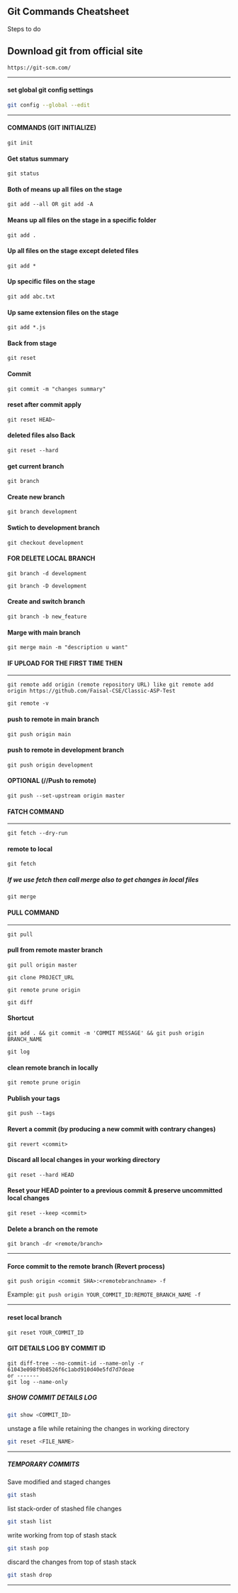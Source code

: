 ## Git Commands Cheatsheet 
Steps to do 


Download git from official site
---

```shell
https://git-scm.com/
```

---

#### set global git config settings

```sh 
git config --global --edit 
```
---

#### COMMANDS (GIT INITIALIZE)

```shell
git init
```

#### Get status summary
```shell 
git status   
```
#### Both of means up all files on the stage
```shell
git add --all OR git add -A
```
#### Means up all files on the stage in a specific folder
```shell
git add .                    
```
#### Up all files on the stage except deleted files
```shell
git add *                    
```
#### Up specific files on the stage
```shell
git add abc.txt              
```

#### Up same extension files on the stage
```shell
git add *.js  
```
#### Back from stage 
```shell
git reset    
```
#### Commit
```shell
git commit -m "changes summary"
```
#### reset after commit apply
```shell
git reset HEAD~  
```
#### deleted files also Back
```shell
git reset --hard 
```
#### get current branch
```shell
git branch 
```
#### Create new branch
```shell
git branch development 
```
#### Swtich to development branch
```shell 
git checkout development 
```

#### FOR DELETE LOCAL BRANCH 
```shell 
git branch -d development
```
```shell
git branch -D development
```
#### Create and switch branch
```shell
git branch -b new_feature 
```
#### Marge with main branch
```shell 
git merge main -m "description u want" 
```

#### IF UPLOAD FOR THE FIRST TIME THEN
--------------------------------------
```shell
git remote add origin (remote repository URL) like git remote add origin https://github.com/Faisal-CSE/Classic-ASP-Test
```

```shell
git remote -v
```
####  push to remote in main branch
```shell
git push origin main    
```    
#### push to remote in development branch
```shell
git push origin development 
```

#### OPTIONAL (//Push to remote)
```shell
git push --set-upstream origin master  
```


#### FATCH COMMAND
------------------
```shell
git fetch --dry-run
```
#### remote to local
```shell
git fetch 
```
##### If we use fetch then call merge also to get changes in local files
```shell
git merge 
```

#### PULL COMMAND
------------------
```shell
git pull
```
#### pull from remote master branch 
```shell
git pull origin master
```

```shell
git clone PROJECT_URL
```

```shell
git remote prune origin
```

```shell
git diff
```

#### Shortcut
```shell
git add . && git commit -m 'COMMIT MESSAGE' && git push origin BRANCH_NAME
```

```shell
git log
```
#### clean remote branch in locally 
```shell 
git remote prune origin
```

#### Publish your tags
```shell
git push --tags
```

#### Revert a commit (by producing a new commit with contrary changes)
```shell
git revert <commit>
```
#### Discard all local changes in your working directory
```shell
git reset --hard HEAD
```

#### Reset your HEAD pointer to a previous commit & preserve uncommitted local changes
```shell
git reset --keep <commit>
```

#### Delete a branch on the remote
```shell
git branch -dr <remote/branch>
```
---

#### Force commit to the remote branch (Revert process)
```shell
git push origin <commit SHA>:<remotebranchname> -f
```
Example: `git push origin YOUR_COMMIT_ID:REMOTE_BRANCH_NAME -f`

---

#### reset local branch 
```shell
git reset YOUR_COMMIT_ID
```


#### GIT DETAILS LOG BY COMMIT ID 
```shell
git diff-tree --no-commit-id --name-only -r 61043e098f9b8526f6c1abd910d40e5fd7d7deae
or ------- 
git log --name-only
```


##### SHOW COMMIT DETAILS LOG
```sh 
git show <COMMIT_ID>
```

unstage a file while retaining the changes in working directory
```sh
git reset <FILE_NAME>
```

---

##### TEMPORARY COMMITS

Save modified and staged changes
```sh
git stash
```

list stack-order of stashed file changes
```sh 
git stash list
```

write working from top of stash stack
```sh
git stash pop
```

discard the changes from top of stash stack
```sh
git stash drop
```
---






